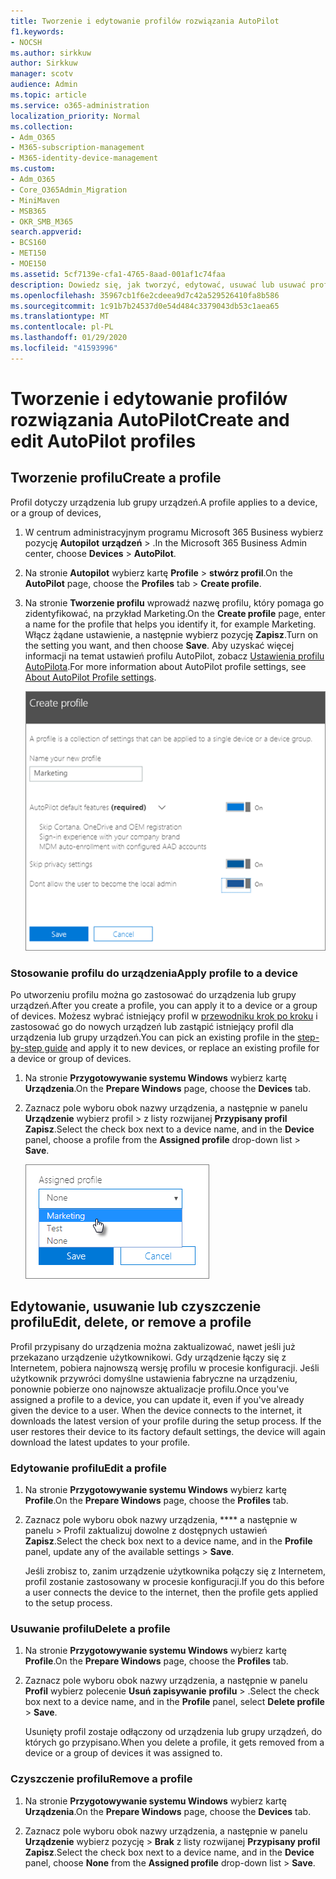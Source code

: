```yaml
---
title: Tworzenie i edytowanie profilów rozwiązania AutoPilot
f1.keywords:
- NOCSH
ms.author: sirkkuw
author: Sirkkuw
manager: scotv
audience: Admin
ms.topic: article
ms.service: o365-administration
localization_priority: Normal
ms.collection:
- Adm_O365
- M365-subscription-management
- M365-identity-device-management
ms.custom:
- Adm_O365
- Core_O365Admin_Migration
- MiniMaven
- MSB365
- OKR_SMB_M365
search.appverid:
- BCS160
- MET150
- MOE150
ms.assetid: 5cf7139e-cfa1-4765-8aad-001af1c74faa
description: Dowiedz się, jak tworzyć, edytować, usuwać lub usuwać profile programu AutoPilot.
ms.openlocfilehash: 35967cb1f6e2cdeea9d7c42a529526410fa8b586
ms.sourcegitcommit: 1c91b7b24537d0e54d484c3379043db53c1aea65
ms.translationtype: MT
ms.contentlocale: pl-PL
ms.lasthandoff: 01/29/2020
ms.locfileid: "41593996"
---
```

# <a name="create-and-edit-autopilot-profiles"></a><span data-ttu-id="bcb21-103">Tworzenie i edytowanie profilów rozwiązania AutoPilot</span><span class="sxs-lookup"><span data-stu-id="bcb21-103">Create and edit AutoPilot profiles</span></span>

## <a name="create-a-profile"></a><span data-ttu-id="bcb21-104">Tworzenie profilu</span><span class="sxs-lookup"><span data-stu-id="bcb21-104">Create a profile</span></span>

<span data-ttu-id="bcb21-105">Profil dotyczy urządzenia lub grupy urządzeń.</span><span class="sxs-lookup"><span data-stu-id="bcb21-105">A profile applies to a device, or a group of devices,</span></span>
  
1. <span data-ttu-id="bcb21-106">W centrum administracyjnym programu Microsoft 365 Business wybierz pozycję **Autopilot** **urządzeń** \> .</span><span class="sxs-lookup"><span data-stu-id="bcb21-106">In the Microsoft 365 Business Admin center, choose **Devices** \> **AutoPilot**.</span></span>
  
2. <span data-ttu-id="bcb21-107">Na stronie **Autopilot** wybierz kartę **Profile** \> **stwórz profil**.</span><span class="sxs-lookup"><span data-stu-id="bcb21-107">On the **AutoPilot** page, choose the **Profiles** tab \> **Create profile**.</span></span>
    
3. <span data-ttu-id="bcb21-108">Na stronie **Tworzenie profilu** wprowadź nazwę profilu, który pomaga go zidentyfikować, na przykład Marketing.</span><span class="sxs-lookup"><span data-stu-id="bcb21-108">On the **Create profile** page, enter a name for the profile that helps you identify it, for example Marketing.</span></span> <span data-ttu-id="bcb21-109">Włącz żądane ustawienie, a następnie wybierz pozycję **Zapisz**.</span><span class="sxs-lookup"><span data-stu-id="bcb21-109">Turn on the setting you want, and then choose **Save**.</span></span> <span data-ttu-id="bcb21-110">Aby uzyskać więcej informacji na temat ustawień profilu AutoPilot, zobacz [Ustawienia profilu AutoPilota](autopilot-profile-settings.md).</span><span class="sxs-lookup"><span data-stu-id="bcb21-110">For more information about AutoPilot profile settings, see [About AutoPilot Profile settings](autopilot-profile-settings.md).</span></span>
    
    ![Enter name and turn on settings in the Create profile panel.](media/63b5a00d-6a5d-48d0-9557-e7531e80702a.png)
  
### <a name="apply-profile-to-a-device"></a><span data-ttu-id="bcb21-112">Stosowanie profilu do urządzenia</span><span class="sxs-lookup"><span data-stu-id="bcb21-112">Apply profile to a device</span></span>

<span data-ttu-id="bcb21-113">Po utworzeniu profilu można go zastosować do urządzenia lub grupy urządzeń.</span><span class="sxs-lookup"><span data-stu-id="bcb21-113">After you create a profile, you can apply it to a device or a group of devices.</span></span> <span data-ttu-id="bcb21-114">Możesz wybrać istniejący profil w [przewodniku krok po kroku](add-autopilot-devices-and-profile.md) i zastosować go do nowych urządzeń lub zastąpić istniejący profil dla urządzenia lub grupy urządzeń.</span><span class="sxs-lookup"><span data-stu-id="bcb21-114">You can pick an existing profile in the [step-by-step guide](add-autopilot-devices-and-profile.md) and apply it to new devices, or replace an existing profile for a device or group of devices.</span></span> 
  
1. <span data-ttu-id="bcb21-115">Na stronie **Przygotowywanie systemu Windows** wybierz kartę **Urządzenia**.</span><span class="sxs-lookup"><span data-stu-id="bcb21-115">On the **Prepare Windows** page, choose the **Devices** tab.</span></span> 
    
2. <span data-ttu-id="bcb21-116">Zaznacz pole wyboru obok nazwy urządzenia, a następnie w panelu **Urządzenie** wybierz profil \> z listy rozwijanej **Przypisany profil** **Zapisz**.</span><span class="sxs-lookup"><span data-stu-id="bcb21-116">Select the check box next to a device name, and in the **Device** panel, choose a profile from the **Assigned profile** drop-down list \> **Save**.</span></span>
    
    ![In the Device panel, select an Assigned profile to apply it.](media/ed0ce33f-9241-4403-a5de-2dddffdc6fb9.png)
  
## <a name="edit-delete-or-remove-a-profile"></a><span data-ttu-id="bcb21-118">Edytowanie, usuwanie lub czyszczenie profilu</span><span class="sxs-lookup"><span data-stu-id="bcb21-118">Edit, delete, or remove a profile</span></span>

<span data-ttu-id="bcb21-p103">Profil przypisany do urządzenia można zaktualizować, nawet jeśli już przekazano urządzenie użytkownikowi. Gdy urządzenie łączy się z Internetem, pobiera najnowszą wersję profilu w procesie konfiguracji. Jeśli użytkownik przywróci domyślne ustawienia fabryczne na urządzeniu, ponownie pobierze ono najnowsze aktualizacje profilu.</span><span class="sxs-lookup"><span data-stu-id="bcb21-p103">Once you've assigned a profile to a device, you can update it, even if you've already given the device to a user. When the device connects to the internet, it downloads the latest version of your profile during the setup process. If the user restores their device to its factory default settings, the device will again download the latest updates to your profile.</span></span> 
  
### <a name="edit-a-profile"></a><span data-ttu-id="bcb21-122">Edytowanie profilu</span><span class="sxs-lookup"><span data-stu-id="bcb21-122">Edit a profile</span></span>

1. <span data-ttu-id="bcb21-123">Na stronie **Przygotowywanie systemu Windows** wybierz kartę **Profile**.</span><span class="sxs-lookup"><span data-stu-id="bcb21-123">On the **Prepare Windows** page, choose the **Profiles** tab.</span></span> 
    
2. <span data-ttu-id="bcb21-124">Zaznacz pole wyboru obok nazwy urządzenia, \*\*\*\* a następnie w panelu \> Profil zaktualizuj dowolne z dostępnych ustawień **Zapisz**.</span><span class="sxs-lookup"><span data-stu-id="bcb21-124">Select the check box next to a device name, and in the **Profile** panel, update any of the available settings \> **Save**.</span></span>
    
    <span data-ttu-id="bcb21-125">Jeśli zrobisz to, zanim urządzenie użytkownika połączy się z Internetem, profil zostanie zastosowany w procesie konfiguracji.</span><span class="sxs-lookup"><span data-stu-id="bcb21-125">If you do this before a user connects the device to the internet, then the profile gets applied to the setup process.</span></span>
    
### <a name="delete-a-profile"></a><span data-ttu-id="bcb21-126">Usuwanie profilu</span><span class="sxs-lookup"><span data-stu-id="bcb21-126">Delete a profile</span></span>

1. <span data-ttu-id="bcb21-127">Na stronie **Przygotowywanie systemu Windows** wybierz kartę **Profile**.</span><span class="sxs-lookup"><span data-stu-id="bcb21-127">On the **Prepare Windows** page, choose the **Profiles** tab.</span></span> 
    
2. <span data-ttu-id="bcb21-128">Zaznacz pole wyboru obok nazwy urządzenia, a następnie w panelu **Profil** wybierz polecenie **Usuń zapisywanie** **profilu** \> .</span><span class="sxs-lookup"><span data-stu-id="bcb21-128">Select the check box next to a device name, and in the **Profile** panel, select **Delete profile** \> **Save**.</span></span>
    
    <span data-ttu-id="bcb21-129">Usunięty profil zostaje odłączony od urządzenia lub grupy urządzeń, do których go przypisano.</span><span class="sxs-lookup"><span data-stu-id="bcb21-129">When you delete a profile, it gets removed from a device or a group of devices it was assigned to.</span></span>
    
### <a name="remove-a-profile"></a><span data-ttu-id="bcb21-130">Czyszczenie profilu</span><span class="sxs-lookup"><span data-stu-id="bcb21-130">Remove a profile</span></span>

1. <span data-ttu-id="bcb21-131">Na stronie **Przygotowywanie systemu Windows** wybierz kartę **Urządzenia**.</span><span class="sxs-lookup"><span data-stu-id="bcb21-131">On the **Prepare Windows** page, choose the **Devices** tab.</span></span> 
    
2. <span data-ttu-id="bcb21-132">Zaznacz pole wyboru obok nazwy urządzenia, a następnie w panelu **Urządzenie** wybierz pozycję \> **Brak** z listy rozwijanej **Przypisany profil** **Zapisz**.</span><span class="sxs-lookup"><span data-stu-id="bcb21-132">Select the check box next to a device name, and in the **Device** panel, choose **None** from the **Assigned profile** drop-down list \> **Save**.</span></span>
    

